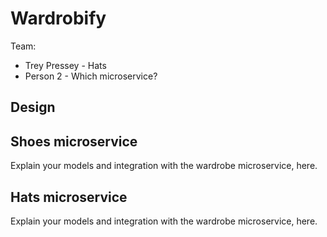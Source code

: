 # Wardrobify

Team:

* Trey Pressey - Hats
* Person 2 - Which microservice?

## Design

## Shoes microservice

Explain your models and integration with the wardrobe
microservice, here.

## Hats microservice

Explain your models and integration with the wardrobe
microservice, here.
